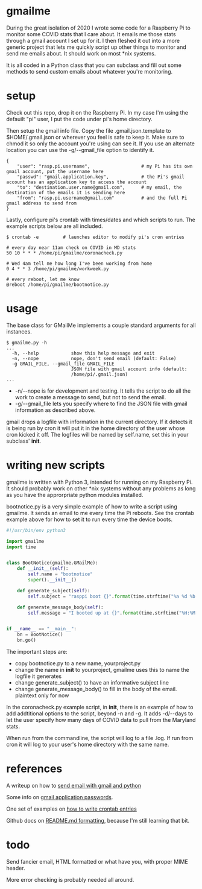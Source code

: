 # gmailme
During the great isolation of 2020 I wrote some code for a Raspberry Pi to monitor some COVID stats that I care about. It emails me those stats through a gmail account I set up for it. I then fleshed it out into a more generic project that lets me quickly script up other things to monitor and send me emails about. It should work on most *nix systems.

It is all coded in a Python class that you can subclass and fill out some methods to send custom emails about whatever you're monitoring.

# setup
Check out this repo, drop it on the Raspberry Pi. In my case I'm using the defauilt "pi" user, I put the code under pi's home directory.

Then setup the gmail info file. Copy the file .gmail.json.template to $HOME/.gmail.json or wherever you feel is safe to keep it. Make sure to chmod it so only the account you're using can see it. If you use an alternate location you can use the -g/--gmail_file option to identify it.
```
{
    "user": "rasp.pi.username",                   # my Pi has its own gmail account, put the username here
    "passwd": "gmail.application.key",            # the Pi's gmail account has an application key to access the account
    "to": "destination.user.name@gmail.com",      # my email, the destination of the emails it is sending here
    "from": "rasp.pi.username@gmail.com"          # and the full Pi gmail address to send from
}
```

Lastly, configure pi's crontab with times/dates and which scripts to run. The example scripts below are all included.

```
$ crontab -e         # launches editor to modify pi's cron entries

# every day near 11am check on COVID in MD stats
50 10 * * * /home/pi/gmailme/coronacheck.py

# Wed 4am tell me how long I've been working from home
0 4 * * 3 /home/pi/gmailme/workweek.py

# every reboot, let me know
@reboot /home/pi/gmailme/bootnotice.py
```

# usage
The base class for GMailMe implements a couple standard arguments for all instances.
```
$ gmailme.py -h
...
  -h, --help            show this help message and exit
  -n, --nope            nope, don't send email (default: False)
  -g GMAIL_FILE, --gmail_file GMAIL_FILE
                        JSON file with gmail account info (default:
                        /home/pi/.gmail.json)
...
```
* -n/--nope is for development and testing. It tells the script to do all the work to create a message to send, but not to send the email.
* -g/--gmail_file lets you specify where to find the JSON file with gmail information as described above.

gmail drops a logfile with information in the current directory. If it detects it is being run by cron it will put it in the home directory of the user whose cron kicked it off. The logfiles will be named by self.name, set this in your subclass' __init__.

# writing new scripts
gmailme is written with Python 3, intended for running on my Raspberry Pi. It should probably work on other *nix systems without any problems as long as you have the approrpriate python modules installed.

bootnotice.py is a very simple example of how to write a script using gmailme. It sends an email to me every time the Pi reboots. See the crontab example above for how to set it to run every time the device boots.

```python
#!/usr/bin/env python3

import gmailme
import time


class BootNotice(gmailme.GMailMe):
    def __init__(self):
        self.name = "bootnotice"
        super().__init__()

    def generate_subject(self):
        self.subject = "rasppi boot {}".format(time.strftime("%a %d %b %Y"))

    def generate_message_body(self):
        self.message = "I booted up at {}".format(time.strftime("%H:%M:%S on %a %d %b %Y"))


if __name__ == "__main__":
    bn = BootNotice()
    bn.go()
```

The important steps are:
* copy bootnotice.py to a new name, yourproject.py
* change the name in __init__ to yourproject, gmailme uses this to name the logfile it generates
* change generate_subject() to have an informative subject line
* change generate_message_body() to fill in the body of the email. plaintext only for now

In the coronacheck.py example script, in __init__, there is an example of how to add addtitional options to the script, beyond -n and -g. It adds -d/--days to let the user specify how many days of COVID data to pull from the Maryland stats.

When run from the commandline, the script will log to a file <yourprojectname>.log. If run from cron it will log to your user's home directory with the same name.

# references
A writeup on how to [send email with gmail and python](https://stackabuse.com/how-to-send-emails-with-gmail-using-python/)

Some info on [gmail application passwords](https://support.google.com/mail/answer/185833).

One set of examples on [how to write crontab entries](https://www.geeksforgeeks.org/crontab-in-linux-with-examples/)

Github docs on [README.md formatting](https://docs.github.com/en/github/writing-on-github/basic-writing-and-formatting-syntax), because I'm still learning that bit.

# todo
Send fancier email, HTML formatted or what have you, with proper MIME header.

More error checking is probably needed all around.

